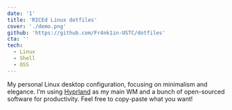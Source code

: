 ```yaml
---
date: '1'
title: 'RICEd Linux dotfiles'
cover: './demo.png'
github: 'https://github.com/Fr4nk1in-USTC/dotfiles'
cta: ''
tech:
  - Linux
  - Shell
  - OSS
---
```


My personal Linux desktop configuration, focusing on minimalism and elegance.
I’m using [Hyprland](https://hyprland.org/) as my main WM and a bunch of
open-sourced software for productivity. Feel free to copy-paste what you want!
